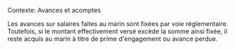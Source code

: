Contexte: Avances et acomptes

Les avances sur salaires faites au marin sont fixées par voie réglementaire. Toutefois, si le montant effectivement versé excède la somme ainsi fixée, il reste acquis au marin à titre de prime d'engagement ou avance perdue.
